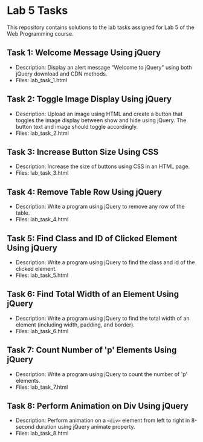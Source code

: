 # Lab 5 Tasks

This repository contains solutions to the lab tasks assigned for Lab 5 of the Web Programming course.

## Task 1: Welcome Message Using jQuery

- Description: Display an alert message "Welcome to jQuery" using both jQuery download and CDN methods.
- Files: lab_task_1.html

## Task 2: Toggle Image Display Using jQuery

- Description: Upload an image using HTML and create a button that toggles the image display between show and hide using jQuery. The button text and image should toggle accordingly.
- Files: lab_task_2.html

## Task 3: Increase Button Size Using CSS

- Description: Increase the size of buttons using CSS in an HTML page.
- Files: lab_task_3.html

## Task 4: Remove Table Row Using jQuery

- Description: Write a program using jQuery to remove any row of the table.
- Files: lab_task_4.html

## Task 5: Find Class and ID of Clicked Element Using jQuery

- Description: Write a program using jQuery to find the class and id of the clicked element.
- Files: lab_task_5.html

## Task 6: Find Total Width of an Element Using jQuery

- Description: Write a program using jQuery to find the total width of an element (including width, padding, and border).
- Files: lab_task_6.html

## Task 7: Count Number of 'p' Elements Using jQuery

- Description: Write a program using jQuery to count the number of 'p' elements.
- Files: lab_task_7.html

## Task 8: Perform Animation on Div Using jQuery

- Description: Perform animation on a `<div>` element from left to right in 8-second duration using jQuery animate property.
- Files: lab_task_8.html
